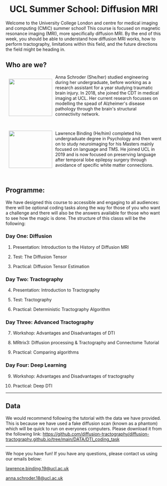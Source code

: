 
# UCL Summer School: Diffusion MRI 

<style>
h1 {text-align: center;}
</style>



Welcome to the University College London and centre for medical imaging and computing (CMIC) summer school! This course is focused on magnetic resonance imaging (MRI), more specifically diffusion MRI. By the end of this week, you should be able to understand how diffusion MRI works, how to perform tractography, limitations within this field, and the future directions the field might be heading in. 

## Who are we?
 <p style="float: left;"><img src="../_static/img/anna.jpg" height="120px" width="140px" style="padding-left: 10px; padding-right: 10px "></p>
    <p>Anna Schroder (She/her) studied engineering during her undergraduate, before working as a research assistant for a year studying traumatic brain injury. In 2018, she joined the CDT in medical imaging at UCL. Her current research focusses on modelling the spead of Alzheimer's disease pathology through the brain's structural connectivity network. </p>

<br>

 <p style="float: left;"><img src="../_static/img/lawrence.jpg" height="120px" width="140px" style="padding-left: 10px; padding-right: 10px "></p>
    <p>Lawrence Binding (He/him) completed his undergraduate degree in Psychology and then went on to study neuroimaging for his Masters mainly focused on language and TMS. He joined UCL in 2019 and is now focused on preserving language after temporal lobe epilepsy surgery through avoidance of specific white matter connections. </p>

<br>

## Programme: 

We have designed this course to accessible and engaging to all audiences: there will be optional coding tasks along the way for those of you who want a challenge and there will also be the answers available for those who want to see how the magic is done. The structure of this classs will be the following: 

### Day One: Diffusion
1. Presentation: Introduction to the History of Diffusion MRI

2. Test: The Diffusion Tensor

3. Practical: Diffusion Tensor Estimation

### Day Two: Tractography
4. Presentation: Introduction to Tractography

5. Test: Tractography

6. Practical: Deterministic Tractography Algorithm

### Day Three: Advanced Tractography
7. Workshop: Advantages and Disadvantages of DTI 

8. MRtrix3: Diffusion processing & Tractography and Connectome Tutorial

9. Practical: Comparing algorithms

### Day Four: Deep Learning
9. Workshop: Advantages and Disadvantages of tractography

10. Practical: Deep DTI

---

## Data 

We would recommend following the tutorial with the data we have provided. This is because we have used a fake diffusion scan (known as a phantom) which will be quick to run on everyones computers. Please download it from the following link: https://github.com/diffusion-tractography/diffusion-tractography.github.io/tree/main/DATA/DTI_coding_task

---


We hope you have fun! If you have any questions, please contact us using our emails below: 

lawrence.binding.19@ucl.ac.uk 

anna.schroder.18@ucl.ac.uk
